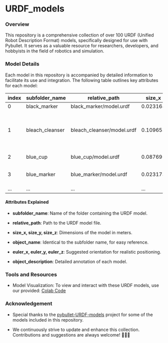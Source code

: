 # URDF_models

### Overview
This repository is a comprehensive collection of over 100 URDF (Unified Robot Description Format) models, specifically designed for use with Pybullet. 
It serves as a valuable resource for researchers, developers, and hobbyists in the field of robotics and simulation.

### Model Details
Each model in this repository is accompanied by detailed information to facilitate its use and integration. The following table outlines key attributes for each model:

| index | subfolder_name   | relative_path                | size_x     | size_y     | size_z     | object_name     | euler_x | euler_y | euler_z | object_description                                                                                           |
|-------|------------------|------------------------------|------------|------------|------------|-----------------|---------|---------|---------|-------------------------------------------------------------------------------------------------------------|
| 0     | black_marker     | black_marker/model.urdf      | 0.023168   | 0.151316   | 0.022861   | black_marker    | 0       | 0       | 0       | a black marker pen                                                                                          |
| 1     | bleach_cleanser  | bleach_cleanser/model.urdf   | 0.109653   | 0.07443    | 0.257586   | bleach_cleanser | 0       | 0       | 0       | a white bleach cleanser with the "Soft Scrub" brand label on it. The label is blue and green.                |
| 2     | blue_cup         | blue_cup/model.urdf          | 0.087695   | 0.112706   | 0.074358   | blue_cup        | 0       | 0       | 0       | A greyish-blue mug.                                                                                         |
| 3     | blue_marker      | blue_marker/model.urdf       | 0.023173   | 0.15136    | 0.022867   | blue_marker     | 0       | 0       | 0       | A marker with a blue cap and a black body.                                                                  |
| ...     | ...        | ...         | ...   | ...   | ...   | ...       | ...       | ...       | ...       | ... |

<!-- | 4     | blue_moon        | blue_moon/model.urdf         | 0.063152   | 0.102187   | 0.258420   | blue_moon       | 0       | 0       | 0       | Laundry detergent in a red bottle with a Chinese brand label reading "Blue Moon". The bottle cap is darker. | -->

#### Attributes Explained
- **subfolder_name**: Name of the folder containing the URDF model.

- **relative_path**: Path to the URDF model file.

- **size_x, size_y, size_z**: Dimensions of the model in meters.

- **object_name**:  Identical to the subfolder name, for easy reference.

- **euler_x, euler_y, euler_z**: Suggested orientation for realistic positioning.

- **object_description**: Detailed annotation of each model.


### Tools and Resources
- Model Visualization: To view and interact with these URDF models, use our provided: [Colab Code](https://colab.research.google.com/drive/1qLF2JoN9AXtYcFIgmnK8p0TFTuGG0tEB?usp=sharing)


### Acknowledgement

- Special thanks to the [pybullet-URDF-models](https://github.com/ChenEating716/pybullet-URDF-models) project for some of the models included in this repository.

- We continuously strive to update and enhance this collection. Contributions and suggestions are always welcome! 💪💪💪